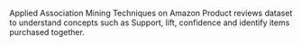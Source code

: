 Applied Association Mining Techniques on Amazon Product reviews dataset to understand concepts such as Support, lift, confidence and identify items purchased together.
